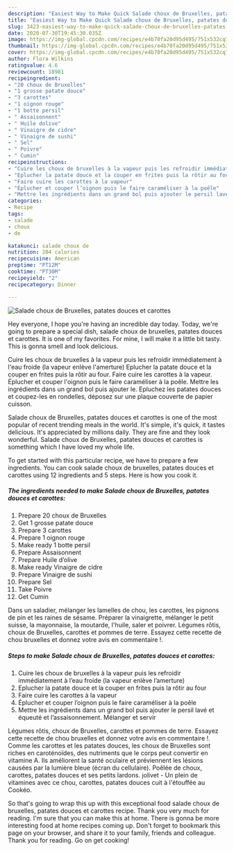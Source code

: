 ```yaml
---
description: "Easiest Way to Make Quick Salade choux de Bruxelles, patates douces et carottes"
title: "Easiest Way to Make Quick Salade choux de Bruxelles, patates douces et carottes"
slug: 3423-easiest-way-to-make-quick-salade-choux-de-bruxelles-patates-douces-et-carottes
date: 2020-07-30T19:45:30.035Z
image: https://img-global.cpcdn.com/recipes/e4b70fa20d95d495/751x532cq70/salade-choux-de-bruxelles-patates-douces-et-carottes-photo-principale-de-la-recette.jpg
thumbnail: https://img-global.cpcdn.com/recipes/e4b70fa20d95d495/751x532cq70/salade-choux-de-bruxelles-patates-douces-et-carottes-photo-principale-de-la-recette.jpg
cover: https://img-global.cpcdn.com/recipes/e4b70fa20d95d495/751x532cq70/salade-choux-de-bruxelles-patates-douces-et-carottes-photo-principale-de-la-recette.jpg
author: Flora Wilkins
ratingvalue: 4.6
reviewcount: 18981
recipeingredient:
- "20 choux de Bruxelles"
- "1 grosse patate douce"
- "3 carottes"
- "1 oignon rouge"
- "1 botte persil"
- " Assaisonnent"
- " Huile dolive"
- " Vinaigre de cidre"
- " Vinaigre de sushi"
- " Sel"
- " Poivre"
- " Cumin"
recipeinstructions:
- "Cuire les choux de bruxelles à la vapeur puis les refroidir immédiatement à l’eau froide (la vapeur enlève l’amerture)"
- "Eplucher la patate douce et la couper en frites puis la rôtir au four"
- "Faire cuire les carottes à la vapeur"
- "Éplucher et couper l’oignon puis le faire caraméliser à la poêle"
- "Mettre les ingrédients dans un grand bol puis ajouter le persil lavé et équeuté et l’assaisonnement. Mélanger et servir"
categories:
- Recipe
tags:
- salade
- choux
- de

katakunci: salade choux de 
nutrition: 204 calories
recipecuisine: American
preptime: "PT12M"
cooktime: "PT30M"
recipeyield: "2"
recipecategory: Dinner

---
```



![Salade choux de Bruxelles, patates douces et carottes](https://img-global.cpcdn.com/recipes/e4b70fa20d95d495/751x532cq70/salade-choux-de-bruxelles-patates-douces-et-carottes-photo-principale-de-la-recette.jpg)

Hey everyone, I hope you're having an incredible day today. Today, we're going to prepare a special dish, salade choux de bruxelles, patates douces et carottes. It is one of my favorites. For mine, I will make it a little bit tasty. This is gonna smell and look delicious.

Cuire les choux de bruxelles à la vapeur puis les refroidir immédiatement à l&#39;eau froide (la vapeur enlève l&#39;amerture) Eplucher la patate douce et la couper en frites puis la rôtir au four. Faire cuire les carottes à la vapeur. Éplucher et couper l&#39;oignon puis le faire caraméliser à la poêle. Mettre les ingrédients dans un grand bol puis ajouter le. Epluchez les patates douces et coupez-les en rondelles, déposez sur une plaque couverte de papier cuisson.

Salade choux de Bruxelles, patates douces et carottes is one of the most popular of recent trending meals in the world. It's simple, it's quick, it tastes delicious. It's appreciated by millions daily. They are fine and they look wonderful. Salade choux de Bruxelles, patates douces et carottes is something which I have loved my whole life.


To get started with this particular recipe, we have to prepare a few ingredients. You can cook salade choux de bruxelles, patates douces et carottes using 12 ingredients and 5 steps. Here is how you cook it.

<!--inarticleads1-->

##### The ingredients needed to make Salade choux de Bruxelles, patates douces et carottes:

1. Prepare 20 choux de Bruxelles
1. Get 1 grosse patate douce
1. Prepare 3 carottes
1. Prepare 1 oignon rouge
1. Make ready 1 botte persil
1. Prepare  Assaisonnent
1. Prepare  Huile d’olive
1. Make ready  Vinaigre de cidre
1. Prepare  Vinaigre de sushi
1. Prepare  Sel
1. Take  Poivre
1. Get  Cumin


Dans un saladier, mélanger les lamelles de chou, les carottes, les pignons de pin et les raines de sésame. Préparer la vinaigrette, mélanger le petit suisse, la mayonnaise, la moutarde, l&#39;huile, saler et poivrer. Légumes rôtis, choux de Bruxelles, carottes et pommes de terre. Essayez cette recette de chou bruxelles et donnez votre avis en commentaire !. 

<!--inarticleads2-->

##### Steps to make Salade choux de Bruxelles, patates douces et carottes:

1. Cuire les choux de bruxelles à la vapeur puis les refroidir immédiatement à l’eau froide (la vapeur enlève l’amerture)
1. Eplucher la patate douce et la couper en frites puis la rôtir au four
1. Faire cuire les carottes à la vapeur
1. Éplucher et couper l’oignon puis le faire caraméliser à la poêle
1. Mettre les ingrédients dans un grand bol puis ajouter le persil lavé et équeuté et l’assaisonnement. Mélanger et servir


Légumes rôtis, choux de Bruxelles, carottes et pommes de terre. Essayez cette recette de chou bruxelles et donnez votre avis en commentaire !. Comme les carottes et les patates douces, les choux de Bruxelles sont riches en caroténoïdes, des nutriments que le corps peut convertir en vitamine A. Ils améliorent la santé oculaire et préviennent les lésions causées par la lumière bleue (écran du cellulaire). Poêlée de choux, carottes, patates douces et ses petits lardons. jolivet - Un plein de vitamines avec ce chou, carottes, patates douces cuit à l&#39;étouffée au Cookéo. 

So that's going to wrap this up with this exceptional food salade choux de bruxelles, patates douces et carottes recipe. Thank you very much for reading. I'm sure that you can make this at home. There is gonna be more interesting food at home recipes coming up. Don't forget to bookmark this page on your browser, and share it to your family, friends and colleague. Thank you for reading. Go on get cooking!

